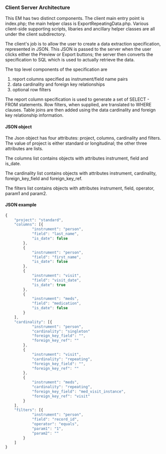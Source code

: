 ### Client Server Architecture
This EM has two distinct components. The client main entry point is index.php;
the main helper class is ExportRepeatingData.php. Various client-side supporting scripts,
libaries and ancillary helper classes are all under the client subdirectory.

The client's job is to allow the user to create a data extraction specification, 
represented in JSON. This JSON is passed to the server when the user clicks either
the Preview or Export buttons; the server then converts the specification to SQL
which is used to actually retrieve the data.

The top level components of the specification are
1. report columns specified as instrument/field name pairs
1. data cardinality and foreign key relationships 
1. optional row filters

The report column specification is used to generate a set of SELECT - FROM statements. 
Row filters, when supplied, are translated to WHERE clauses. 
Table joins are then added using the data cardinality and foreign key relationship information.

#### JSON object
The Json object has four attributes: project, columns, cardinality and filters. 
The value of project is either standard or longitudinal; the other three attributes
are lists.

The columns list contains objects with attributes instrument, field and is_date.

The cardinality list contains objects with attributes instrument, cardinality,
foreign_key_field and foreign_key_ref.

The filters list contains objects with attributes instrument, field, operator,
param1 and param2. 

#### JSON example
```javascript
{
    "project": "standard",
    "columns": [{
            "instrument": "person",
            "field": "last_name",
            "is_date": false
        },
        {
            "instrument": "person",
            "field": "first_name",
            "is_date": false
        },
        {
            "instrument": "visit",
            "field": "visit_date",
            "is_date": true
        },
        {
            "instrument": "meds",
            "field": "medication",
            "is_date": false
        }
    ],
    "cardinality": [{
            "instrument": "person",
            "cardinality": "singleton"
            "foreign_key_field": "",
            "foreign_key_ref": ""
        },
        {
            "instrument": "visit",
            "cardinality": "repeating",
            "foreign_key_field": "",
            "foreign_key_ref": ""
        },
        {
            "instrument": "meds",
            "cardinality": "repeating",
            "foreign_key_field": "med_visit_instance",
            "foreign_key_ref": "visit"
        }
    ],
    "filters": [{
            "instrument": "person",
            "field": "record_id",
            "operator": "equals",
            "param1": "1",
            "param2": ""
        }
    ]
}

```
